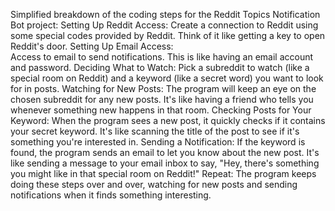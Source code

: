 Simplified breakdown of the coding steps for the Reddit Topics Notification Bot project:
 Setting Up Reddit Access: 
    Create a connection to Reddit using some special codes provided by Reddit. Think of it like getting a key to open Reddit's door.
  Setting Up Email Access:  
      Access to email to send notifications. This is like having an email account and password.
  Deciding What to Watch:
      Pick a subreddit to watch (like a special room on Reddit) and a keyword (like a secret word) you want to look for in posts.
  Watching for New Posts: 
      The program will keep an eye on the chosen subreddit for any new posts. It's like having a friend who tells you whenever something new happens in that room.
  Checking Posts for Your Keyword: 
      When the program sees a new post, it quickly checks if it contains your secret keyword. It's like scanning the title of the post to see if it's something you're interested in.
  Sending a Notification:
      If the keyword is found, the program sends an email to let you know about the new post. It's like sending a message to your email inbox to say, "Hey, there's something you might like in that special room on Reddit!"
  Repeat:
      The program keeps doing these steps over and over, watching for new posts and sending notifications when it finds something interesting.
